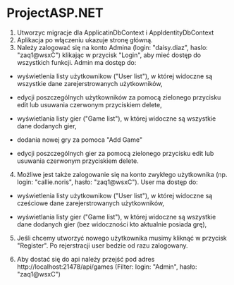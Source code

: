 # ProjectASP.NET

1. Utworzyc migracje dla ApplicatinDbContext i AppIdentityDbContext
2. Aplikacja po włączeniu ukazuje stronę główną. 
3. Należy zalogować się na konto Admina (login: "daisy.diaz", haslo: "zaq1@wsxC") klikając w przycisk "Login", aby mieć dostęp do wszystkich funkcji. Admin ma dostęp do:
  - wyświetlenia listy użytkownikow ("User list"), w której widoczne są wszystkie dane zarejerstrowanych użytkowników,
  - edycji poszczególnych użytkowników za pomocą zielonego przycisku edit lub usuwania czerwonym przyciskiem delete,
  
  - wyświetlania listy gier ("Game list"), w której widoczne są wszystkie dane dodanych gier,
  - dodania nowej gry za pomoca "Add Game"
  - edycji poszczególnych gier za pomocą zielonego przycisku edit lub usuwania czerwonym przyciskiem delete.
  
4. Możliwe jest także zalogowanie się na konto zwykłego użytkownika (np. login: "callie.noris", hasło: "zaq1@wsxC"). User ma dostęp do:
  - wyświetlenia listy użytkownikow ("User list"), w której widoczne są cześciowe dane zarejerstrowanych użytkowników,
   
  - wyświetlania listy gier ("Game list"), w której widoczne są wszystkie dane dodanych gier (bez widoczności kto aktualnie posiada grę),

5. Jeśli chcemy utworzyć nowego użytkownika musimy kliknąć w przycisk "Register". Po rejerstracji user bedzie od razu zalogowany.

6. Aby dostać się do api należy przejść pod adres http://localhost:21478/api/games (Filter: login: "Admin", hasło: "zaq1@wsxC")
